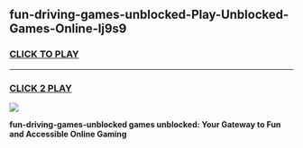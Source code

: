 
## fun-driving-games-unblocked-Play-Unblocked-Games-Online-lj9s9
<h3>
<a href="https://premium76.site?title=fun-driving-games-unblocked&ref=25A">CLICK TO PLAY</a></h3>
<hr>

<h3>
<a href="https://premium76.site?title=fun-driving-games-unblocked&ref=25A">CLICK 2 PLAY</a>
  
</h3>

<a href="https://premium76.site?title=fun-driving-games-unblocked&ref=25A"><img src="https://clearcache.store/games.png"></a>


**fun-driving-games-unblocked games unblocked: Your Gateway to Fun and Accessible Online Gaming**
